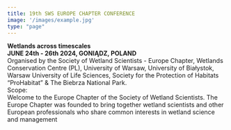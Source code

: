 ```yaml
---
title: 19th SWS EUROPE CHAPTER CONFERENCE
image: '/images/example.jpg'
type: "page"
---
```

**Wetlands across timescales**\
**JUNE 24th - 26th 2024, GONIĄDZ, POLAND**\
Organised by the Society of Wetland Scientists - Europe Chapter, Wetlands Conservation Centre (PL), University of Warsaw, University of Białystok, Warsaw University of Life Sciences, Society for the Protection of Habitats “ProHabitat” & The Biebrza National Park.\
Scope:\
Welcome to the Europe Chapter of the Society of Wetland Scientists. The Europe Chapter was founded to bring together wetland scientists and other European professionals who share common interests in wetland science and management
